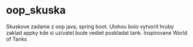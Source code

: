 # oop_skuska
Skuskove zadanie z oop java, spring boot. Ulohou bolo vytvorit hruby zaklad appky kde si uzivatel bude vediet poskladat tank. Inspirovane World of Tanks
